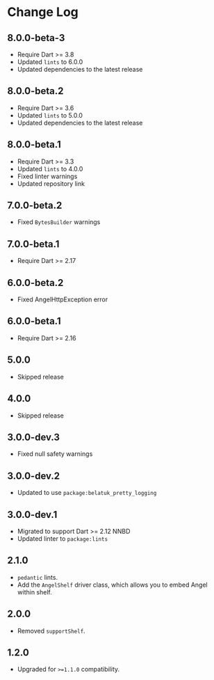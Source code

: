 # Change Log

## 8.0.0-beta-3

* Require Dart >= 3.8
* Updated `lints` to 6.0.0
* Updated dependencies to the latest release

## 8.0.0-beta.2

* Require Dart >= 3.6
* Updated `lints` to 5.0.0
* Updated dependencies to the latest release

## 8.0.0-beta.1

* Require Dart >= 3.3
* Updated `lints` to 4.0.0
* Fixed linter warnings
* Updated repository link

## 7.0.0-beta.2

* Fixed `BytesBuilder` warnings

## 7.0.0-beta.1

* Require Dart >= 2.17

## 6.0.0-beta.2

* Fixed AngelHttpException error

## 6.0.0-beta.1

* Require Dart >= 2.16

## 5.0.0

* Skipped release

## 4.0.0

* Skipped release

## 3.0.0-dev.3

* Fixed null safety warnings

## 3.0.0-dev.2

* Updated to use `package:belatuk_pretty_logging`

## 3.0.0-dev.1

* Migrated to support Dart >= 2.12 NNBD
* Updated linter to `package:lints`

## 2.1.0

* `pedantic` lints.
* Add the `AngelShelf` driver class, which allows you to embed Angel within shelf.

## 2.0.0

* Removed `supportShelf`.

## 1.2.0

* Upgraded for `>=1.1.0` compatibility.
